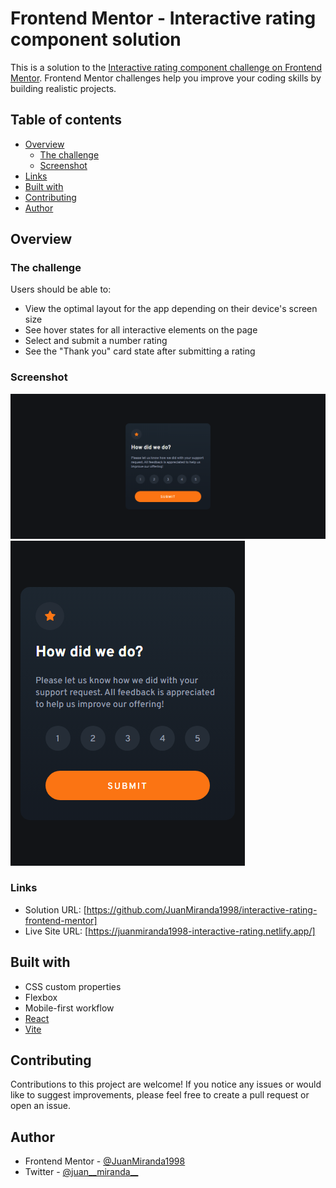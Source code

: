 # Frontend Mentor - Interactive rating component solution

This is a solution to the [Interactive rating component challenge on Frontend Mentor](https://www.frontendmentor.io/challenges/interactive-rating-component-koxpeBUmI). Frontend Mentor challenges help you improve your coding skills by building realistic projects. 

## Table of contents

- [Overview](#overview)
  - [The challenge](#the-challenge)
  - [Screenshot](#screenshot)
- [Links](#links)
- [Built with](#built-with)
- [Contributing](#contributing)
- [Author](#author)


## Overview

### The challenge

Users should be able to:

- View the optimal layout for the app depending on their device's screen size
- See hover states for all interactive elements on the page
- Select and submit a number rating
- See the "Thank you" card state after submitting a rating

### Screenshot

![Desktop](./capture/capture-desktop.png)
![Mobile](./capture/capture-mobile.png)

### Links

- Solution URL: [https://github.com/JuanMiranda1998/interactive-rating-frontend-mentor]
- Live Site URL: [https://juanmiranda1998-interactive-rating.netlify.app/]

## Built with

- CSS custom properties
- Flexbox
- Mobile-first workflow
- [React](https://reactjs.org/) 
- [Vite](https://vitejs.dev/) 


## Contributing

Contributions to this project are welcome! If you notice any issues or would like to suggest improvements, please feel free to create a pull request or open an issue.


## Author

- Frontend Mentor - [@JuanMiranda1998](https://www.frontendmentor.io/profile/JuanMiranda1998)
- Twitter - [@juan__miranda__](https://twitter.com/juan__miranda__)